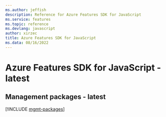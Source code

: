 ```yaml
---
ms.author: jeffish
description: Reference for Azure Features SDK for JavaScript
ms.service: features
ms.topic: reference
ms.devlang: javascript
author: xirzec
title: Azure Features SDK for JavaScript
ms.data: 08/16/2022
---
```

# Azure Features SDK for JavaScript - latest

## Management packages - latest
[!INCLUDE [mgmt-packages](features-mgmt-index.md)]